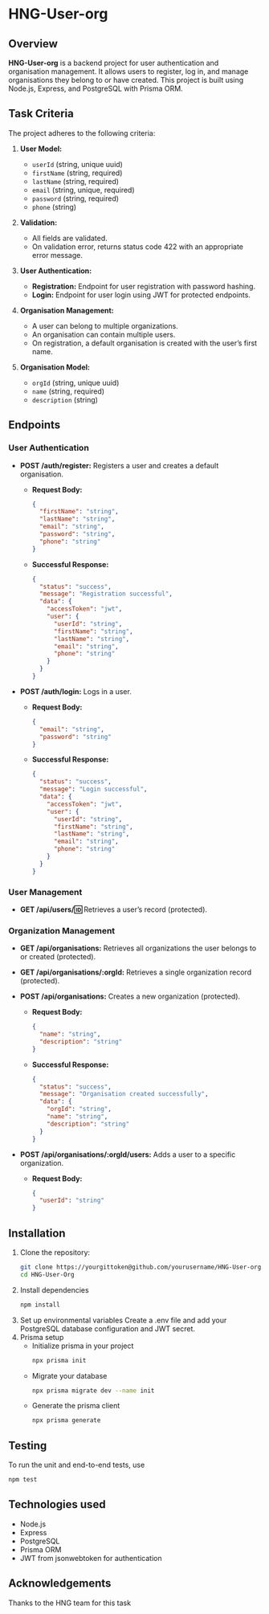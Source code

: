# HNG-User-org

## Overview

**HNG-User-org** is a backend project for user authentication and organisation management. It allows users to register, log in, and manage organisations they belong to or have created. This project is built using Node.js, Express, and PostgreSQL with Prisma ORM.

## Task Criteria

The project adheres to the following criteria:

1. **User Model:**
   - `userId` (string, unique uuid)
   - `firstName` (string, required)
   - `lastName` (string, required)
   - `email` (string, unique, required)
   - `password` (string, required)
   - `phone` (string)

2. **Validation:**
   - All fields are validated.
   - On validation error, returns status code 422 with an appropriate error message.

3. **User Authentication:**
   - **Registration:** Endpoint for user registration with password hashing.
   - **Login:** Endpoint for user login using JWT for protected endpoints.

4. **Organisation Management:**
   - A user can belong to multiple organizations.
   - An organisation can contain multiple users.
   - On registration, a default organisation is created with the user’s first name.

5. **Organisation Model:**
   - `orgId` (string, unique uuid)
   - `name` (string, required)
   - `description` (string)

## Endpoints

### User Authentication

- **POST /auth/register:** Registers a user and creates a default organisation.
  - **Request Body:**
    ```json
    {
      "firstName": "string",
      "lastName": "string",
      "email": "string",
      "password": "string",
      "phone": "string"
    }
    ```
  - **Successful Response:**
    ```json
    {
      "status": "success",
      "message": "Registration successful",
      "data": {
        "accessToken": "jwt",
        "user": {
          "userId": "string",
          "firstName": "string",
          "lastName": "string",
          "email": "string",
          "phone": "string"
        }
      }
    }
    ```

- **POST /auth/login:** Logs in a user.
  - **Request Body:**
    ```json
    {
      "email": "string",
      "password": "string"
    }
    ```
  - **Successful Response:**
    ```json
    {
      "status": "success",
      "message": "Login successful",
      "data": {
        "accessToken": "jwt",
        "user": {
          "userId": "string",
          "firstName": "string",
          "lastName": "string",
          "email": "string",
          "phone": "string"
        }
      }
    }
    ```

### User Management

- **GET /api/users/:id:** Retrieves a user’s record (protected).

### Organization Management

- **GET /api/organisations:** Retrieves all organizations the user belongs to or created (protected).
- **GET /api/organisations/:orgId:** Retrieves a single organization record (protected).
- **POST /api/organisations:** Creates a new organization (protected).
  - **Request Body:**
    ```json
    {
      "name": "string",
      "description": "string"
    }
    ```
  - **Successful Response:**
    ```json
    {
      "status": "success",
      "message": "Organisation created successfully",
      "data": {
        "orgId": "string",
        "name": "string",
        "description": "string"
      }
    }
    ```

- **POST /api/organisations/:orgId/users:** Adds a user to a specific organization.
  - **Request Body:**
    ```json
    {
      "userId": "string"
    }
    ```

## Installation

1. Clone the repository:
   ```sh
   git clone https://yourgittoken@github.com/yourusername/HNG-User-org.git
   cd HNG-User-Org
   ```
2. Install dependencies
   ```sh
   npm install
   ```
3. Set up environmental variables
   Create a .env file and add your PostgreSQL database configuration and JWT secret.
4. Prisma setup
   - Initialize prisma in your project
     ```sh
     npx prisma init
     ```
   - Migrate your database
     ```sh
     npx prisma migrate dev --name init
     ```
   - Generate the prisma client
     ```sh
     npx prisma generate
     ```

## Testing
To run the unit and end-to-end tests, use
```sh
npm test
```

## Technologies used
- Node.js
- Express
- PostgreSQL
- Prisma ORM
- JWT from jsonwebtoken for authentication

## Acknowledgements
Thanks to the HNG team for this task
